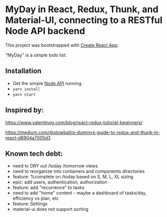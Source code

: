 # MyDay in React, Redux, Thunk, and Material-UI, connecting to a RESTful Node API backend

This project was bootstrapped with [Create React App](https://github.com/facebookincubator/create-react-app).

"MyDay" is a simple todo list.

## Installation

- Get the simple [Node API](https://github.com/pappabear/myday-node-api) running.
- `yarn install`
- `yarn start`

## Inspired by:

https://www.valentinog.com/blog/react-redux-tutorial-beginners/

https://medium.com/@stowball/a-dummys-guide-to-redux-and-thunk-in-react-d8904a7005d3


## Known tech debt:

- need to DRY out /today /tomorrow views
- need to reorganize into containers and components directories
- feature: %complete on /today based on S, M, L, XL sizing
- epic: add users, authentication, authorization
- feature: add "recurrence" to tasks
- need to add "home" content - maybe a dashboard of tasks/day, efficiency vs plan, etc
- feature: Settings
- material-ui does not support sorting

